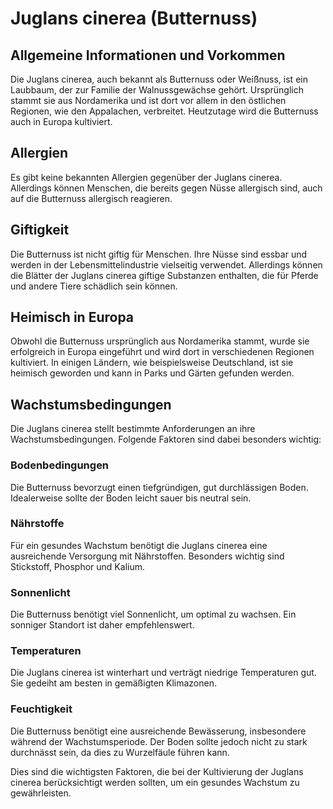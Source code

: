# Juglans cinerea (Butternuss)

## Allgemeine Informationen und Vorkommen
Die Juglans cinerea, auch bekannt als Butternuss oder Weißnuss, ist ein Laubbaum, der zur Familie der Walnussgewächse gehört. Ursprünglich stammt sie aus Nordamerika und ist dort vor allem in den östlichen Regionen, wie den Appalachen, verbreitet. Heutzutage wird die Butternuss auch in Europa kultiviert.

## Allergien
Es gibt keine bekannten Allergien gegenüber der Juglans cinerea. Allerdings können Menschen, die bereits gegen Nüsse allergisch sind, auch auf die Butternuss allergisch reagieren.

## Giftigkeit
Die Butternuss ist nicht giftig für Menschen. Ihre Nüsse sind essbar und werden in der Lebensmittelindustrie vielseitig verwendet. Allerdings können die Blätter der Juglans cinerea giftige Substanzen enthalten, die für Pferde und andere Tiere schädlich sein können.

## Heimisch in Europa
Obwohl die Butternuss ursprünglich aus Nordamerika stammt, wurde sie erfolgreich in Europa eingeführt und wird dort in verschiedenen Regionen kultiviert. In einigen Ländern, wie beispielsweise Deutschland, ist sie heimisch geworden und kann in Parks und Gärten gefunden werden.

## Wachstumsbedingungen
Die Juglans cinerea stellt bestimmte Anforderungen an ihre Wachstumsbedingungen. Folgende Faktoren sind dabei besonders wichtig:

### Bodenbedingungen
Die Butternuss bevorzugt einen tiefgründigen, gut durchlässigen Boden. Idealerweise sollte der Boden leicht sauer bis neutral sein.

### Nährstoffe
Für ein gesundes Wachstum benötigt die Juglans cinerea eine ausreichende Versorgung mit Nährstoffen. Besonders wichtig sind Stickstoff, Phosphor und Kalium.

### Sonnenlicht
Die Butternuss benötigt viel Sonnenlicht, um optimal zu wachsen. Ein sonniger Standort ist daher empfehlenswert.

### Temperaturen
Die Juglans cinerea ist winterhart und verträgt niedrige Temperaturen gut. Sie gedeiht am besten in gemäßigten Klimazonen.

### Feuchtigkeit
Die Butternuss benötigt eine ausreichende Bewässerung, insbesondere während der Wachstumsperiode. Der Boden sollte jedoch nicht zu stark durchnässt sein, da dies zu Wurzelfäule führen kann.

Dies sind die wichtigsten Faktoren, die bei der Kultivierung der Juglans cinerea berücksichtigt werden sollten, um ein gesundes Wachstum zu gewährleisten.
